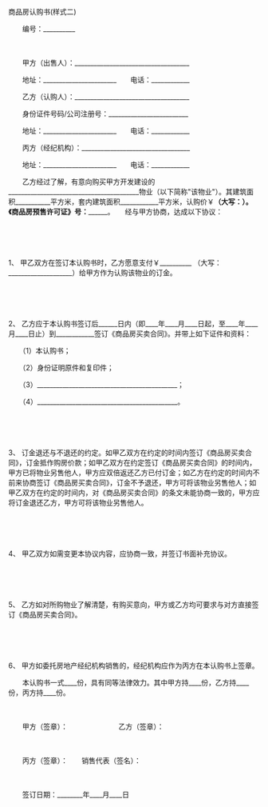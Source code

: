 



商品房认购书(样式二)



 

　　编号：__________

　　

　　甲方（出售人）：____________________________________

　　地址：_______________________　　电话：____________

　　乙方（认购人）：____________________________________

　　身份证件号码/公司注册号：_________________________

　　地址：_______________________　　电话：____________

　　丙方（经纪机构）：__________________________________

　　地址：_______________________　　电话：____________　　

　　乙方经过了解，有意向购买甲方开发建设的_________________________________________物业（以下简称"该物业"）。其建筑面积___________平方米，套内建筑面积____________平方米，认购价￥____________（大写：__）。《商品房预售许可证》号：________________。　　经与甲方协商，达成以下协议：

　　

　　

1、
甲乙双方在签订本认购书时，乙方愿意支付￥__________ （大写：____________________）给甲方作为认购该物业的订金。

　　

　　

2、
乙方应于本认购书签订后______日内（即____年____月____日起，至____年____月____日止）到____________签订《商品房买卖合同》。并带上如下证件和资料：

　　（1）本认购书；

　　（2）身份证明原件和复印件；

　　（3）____________________________________________；

　　（4）____________________________________________。

　　

　　

3、
订金退还与不退还的约定。如甲乙双方在约定的时间内签订《商品房买卖合同》，订金抵作购房价款；如甲乙双方在约定签订《商品房买卖合同》的时间内，甲方已将物业另售他人，甲方应双倍返还乙方已付订金；如乙方在约定的时间内不前来协商签订《商品房买卖合同》，订金不予退还，甲方可将该物业另售他人；如甲乙双方在约定的时间内，对《商品房买卖合同》的条文未能协商一致的，甲方应将订金退还乙方，甲方可将该物业另售他人。

　　

　　

4、
甲乙双方如需变更本协议内容，应协商一致，并签订书面补充协议。

　　

　　

5、
乙方如对所购物业了解清楚，有购买意向，甲方或乙方均可要求与对方直接签订《商品房买卖合同》。

　　

　　

6、
甲方如委托房地产经纪机构销售的，经纪机构应作为丙方在本认购书上签章。

　　本认购书一式____份，具有同等法律效力。其中甲方持____份，乙方持____份，丙方持____份。　

　　　

　　甲方（签章）：　　　　　　　 乙方（签章）：　

　　　

　　丙方（签章）：　　销售代表（签名）：

　　

　　签订日期：________年____月____日

　　